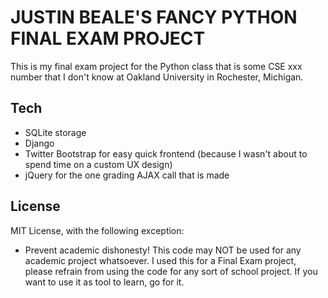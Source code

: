 JUSTIN BEALE'S FANCY PYTHON FINAL EXAM PROJECT
==============================================

This is my final exam project for the Python class that is some CSE xxx number that I don't know at Oakland University in Rochester, Michigan.

Tech
--------

* SQLite storage
* Django
* Twitter Bootstrap for easy quick frontend (because I wasn't about to spend time on a custom UX design)
* jQuery for the one grading AJAX call that is made

License
---------
MIT License, with the following exception:
* Prevent academic dishonesty! This code may NOT be used for any academic project whatsoever. I used this for a Final Exam project, please refrain from using the code for any sort of school project. If you want to use it as tool to learn, go for it.

